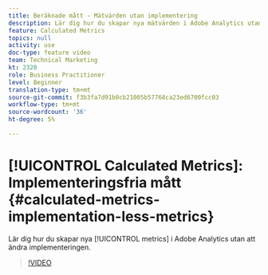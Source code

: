 ```yaml
---
title: Beräknade mått - Mätvärden utan implementering
description: Lär dig hur du skapar nya mätvärden i Adobe Analytics utan att ändra implementeringen.
feature: Calculated Metrics
topics: null
activity: use
doc-type: feature video
team: Technical Marketing
kt: 2320
role: Business Practitioner
level: Beginner
translation-type: tm+mt
source-git-commit: f3b3fa7d91b0cb21005b57768ca23ed6700fcc03
workflow-type: tm+mt
source-wordcount: '36'
ht-degree: 5%

---
```



# [!UICONTROL Calculated Metrics]: Implementeringsfria mått  {#calculated-metrics-implementation-less-metrics}

Lär dig hur du skapar nya [!UICONTROL metrics] i Adobe Analytics utan att ändra implementeringen.

>[!VIDEO](https://video.tv.adobe.com/v/25407/?quality=12)
